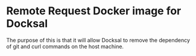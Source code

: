# Remote Request Docker image for Docksal

The purpose of this is that it will allow Docksal to remove the dependency of git and curl commands 
on the host machine.
